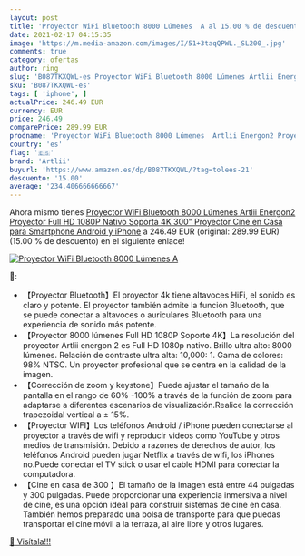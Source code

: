 ```yaml
---
layout: post
title: 'Proyector WiFi Bluetooth 8000 Lúmenes  A al 15.00 % de descuento'
date: 2021-02-17 04:15:35
image: 'https://m.media-amazon.com/images/I/51+3taqQPWL._SL200_.jpg'
comments: true
category: ofertas
author: ring
slug: 'B087TKXQWL-es Proyector WiFi Bluetooth 8000 Lúmenes Artlii Energon2...'
sku: 'B087TKXQWL-es'
tags: [ 'iphone', ]
actualPrice: 246.49 EUR
currency: EUR
price: 246.49
comparePrice: 289.99 EUR
prodname: 'Proyector WiFi Bluetooth 8000 Lúmenes  Artlii Energon2 Proyector Full HD 1080P Nativo Soporta 4K  300" Proyector Cine en Casa  para Smartphone Android y iPhone'
country: 'es'
flag: '🇪🇸'
brand: 'Artlii'
buyurl: 'https://www.amazon.es/dp/B087TKXQWL/?tag=tolees-21'
descuento: '15.00'
average: '234.406666666667'
---
```


Ahora mismo tienes [Proyector WiFi Bluetooth 8000 Lúmenes  Artlii Energon2 Proyector Full HD 1080P Nativo Soporta 4K  300" Proyector Cine en Casa  para Smartphone Android y iPhone](https://www.amazon.es/dp/B087TKXQWL/?tag=tolees-21) a 246.49 EUR (original: 289.99 EUR) (15.00 %  de descuento) en el siguiente enlace!

[![Proyector WiFi Bluetooth 8000 Lúmenes  A](https://m.media-amazon.com/images/I/51+3taqQPWL._SL200_.jpg)](https://www.amazon.es/dp/B087TKXQWL/?tag=tolees-21)

🔎:

- 【Proyector Bluetooth】El proyector 4k tiene altavoces HiFi, el sonido es claro y potente. El proyector también admite la función Bluetooth, que se puede conectar a altavoces o auriculares Bluetooth para una experiencia de sonido más potente.
- 【Proyector 8000 lúmenes Full HD 1080P Soporte 4K】La resolución del proyector Artlii energon 2 es Full HD 1080p nativo. Brillo ultra alto: 8000 lúmenes. Relación de contraste ultra alta: 10,000: 1. Gama de colores: 98% NTSC. Un proyector profesional que se centra en la calidad de la imagen.
- 【Corrección de zoom y keystone】Puede ajustar el tamaño de la pantalla en el rango de 60% -100% a través de la función de zoom para adaptarse a diferentes escenarios de visualización.Realice la corrección trapezoidal vertical a ± 15%.
- 【Proyector WIFI】Los teléfonos Android / iPhone pueden conectarse al proyector a través de wifi y reproducir videos como YouTube y otros medios de transmisión. Debido a razones de derechos de autor, los teléfonos Android pueden jugar Netflix a través de wifi, los iPhones no.Puede conectar el TV stick o usar el cable HDMI para conectar la computadora.
- 【Cine en casa de 300 】El tamaño de la imagen está entre 44 pulgadas y 300 pulgadas. Puede proporcionar una experiencia inmersiva a nivel de cine, es una opción ideal para construir sistemas de cine en casa. También hemos preparado una bolsa de transporte para que puedas transportar el cine móvil a la terraza, al aire libre y otros lugares.

[🛒 Visítala!!!](https://www.amazon.es/dp/B087TKXQWL/?tag=tolees-21)
